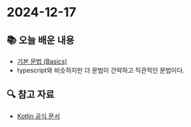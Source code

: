 # 2024-12-17 
## 📚 오늘 배운 내용
- [기본 문법 (Basics)](../topics/concepts/1.Basics.kotlin.md)
- typescript와 비슷하지만 더 문법이 간략하고 직관적인 문법이다.

## 🔍 참고 자료
- [Kotlin 공식 문서](https://kotlinlang.org/docs/basic-syntax.html)
